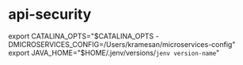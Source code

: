 # api-security
export CATALINA_OPTS="$CATALINA_OPTS -DMICROSERVICES_CONFIG=/Users/kramesan/microservices-config"
export JAVA_HOME="$HOME/.jenv/versions/`jenv version-name`"
